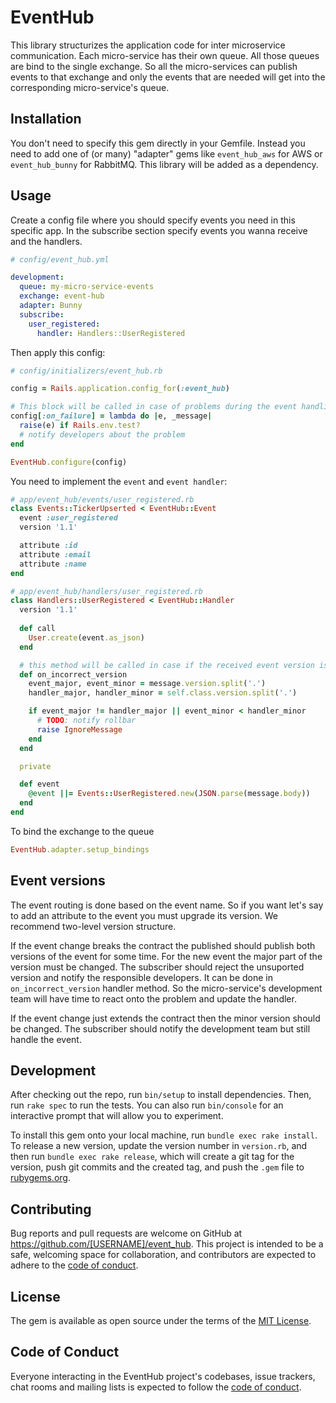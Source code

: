 # EventHub

This library structurizes the application code for inter microservice communication.
Each micro-service has their own queue. All those queues are bind to the single exchange. So all the
micro-services can publish events to that exchange and only the events that are needed will get into
the corresponding micro-service's queue.

## Installation

You don't need to specify this gem directly in your Gemfile. Instead you need to add one of (or many) 
"adapter" gems like `event_hub_aws` for AWS or `event_hub_bunny` for RabbitMQ. This library will be added
as a dependency.

## Usage

Create a config file where you should specify events you need in this specific app. In the subscribe
section specify events you wanna receive and the handlers.

```yaml
# config/event_hub.yml

development:
  queue: my-micro-service-events
  exchange: event-hub
  adapter: Bunny
  subscribe:
    user_registered:
      handler: Handlers::UserRegistered
```

Then apply this config:

```ruby
# config/initializers/event_hub.rb

config = Rails.application.config_for(:event_hub)

# This block will be called in case of problems during the event handling
config[:on_failure] = lambda do |e, _message|
  raise(e) if Rails.env.test?
  # notify developers about the problem
end

EventHub.configure(config)
```

You need to implement the `event` and `event handler`:

```ruby
# app/event_hub/events/user_registered.rb
class Events::TickerUpserted < EventHub::Event
  event :user_registered
  version '1.1'

  attribute :id
  attribute :email
  attribute :name
end

# app/event_hub/handlers/user_registered.rb
class Handlers::UserRegistered < EventHub::Handler
  version '1.1'
  
  def call
    User.create(event.as_json)
  end

  # this method will be called in case if the received event version isn't eql to the handler version
  def on_incorrect_version
    event_major, event_minor = message.version.split('.')
    handler_major, handler_minor = self.class.version.split('.')

    if event_major != handler_major || event_minor < handler_minor
      # TODO: notify rollbar
      raise IgnoreMessage
    end
  end

  private

  def event
    @event ||= Events::UserRegistered.new(JSON.parse(message.body))
  end
end
```

To bind the exchange to the queue

```ruby
EventHub.adapter.setup_bindings
```

## Event versions

The event routing is done based on the event name. So if you want let's say to add an attribute to the event
you must upgrade its version. We recommend two-level version structure. 

If the event change breaks the contract the published should publish both versions of the event for some time.
For the new event the major part of the version must be changed.
The subscriber should reject the unsuported version and notify the responsible developers. It can be done in
`on_incorrect_version` handler method. So the micro-service's development team will have time to react onto the
problem and update the handler.

If the event change just extends the contract then the minor version should be changed. The subscriber should
notify the development team but still handle the event. 

## Development

After checking out the repo, run `bin/setup` to install dependencies. Then, run `rake spec` to run the tests. You can also run `bin/console` for an interactive prompt that will allow you to experiment.

To install this gem onto your local machine, run `bundle exec rake install`. To release a new version, update the version number in `version.rb`, and then run `bundle exec rake release`, which will create a git tag for the version, push git commits and the created tag, and push the `.gem` file to [rubygems.org](https://rubygems.org).

## Contributing

Bug reports and pull requests are welcome on GitHub at https://github.com/[USERNAME]/event_hub. This project is intended to be a safe, welcoming space for collaboration, and contributors are expected to adhere to the [code of conduct](https://github.com/[USERNAME]/event_hub/blob/master/CODE_OF_CONDUCT.md).

## License

The gem is available as open source under the terms of the [MIT License](https://opensource.org/licenses/MIT).

## Code of Conduct

Everyone interacting in the EventHub project's codebases, issue trackers, chat rooms and mailing lists is expected to follow the [code of conduct](https://github.com/[USERNAME]/event_hub/blob/master/CODE_OF_CONDUCT.md).
